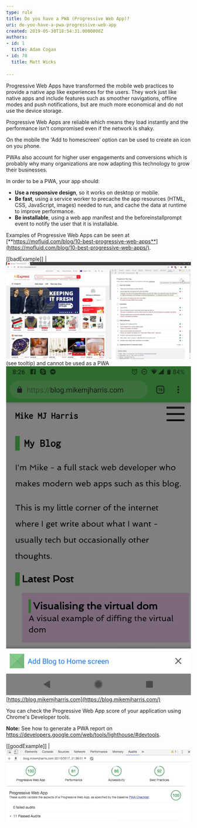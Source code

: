 ```yaml
---
type: rule
title: Do you have a PWA (Progressive Web App)?
uri: do-you-have-a-pwa-progressive-web-app
created: 2019-05-30T18:54:31.0000000Z
authors:
- id: 1
  title: Adam Cogan
- id: 78
  title: Matt Wicks

---
```


Progressive Web Apps have transformed the mobile web practices to provide a native app like experiences for the users. They work just like native apps and include features such as smoother navigations, offline modes and push notifications, but are much more economical and do not use the device storage.

Progressive Web Apps are reliable which means they load instantly and the performance isn't compromised even if the network is shaky.

On the mobile the 'Add to homescreen' option can be used to create an icon on you phone.

PWAs also account for higher user engagements and conversions which is probably why many organizations are now adapting this technology to grow their businesses.

 
In order to be a PWA, your app should:

- **Use a responsive design**, so it works on desktop or mobile.
- **Be fast**, using a service worker to precache the app resources (HTML, CSS, JavaScript, images) needed to run, and cache the data at runtime to improve performance.
- **Be installable**, using a web app manifest and the beforeinstallprompt event to notify the user that it is installable.


Examples of Progressive Web Apps can be seen at [**https://mofluid.com/blog/10-best-progressive-web-apps**](https://mofluid.com/blog/10-best-progressive-web-apps/).

[[badExample]]
| ![ Bad Example - aliexpress get a mark of 6/12 ](pwa-bad-example.jpg)
(see tooltip) and cannot be used as a PWA
![ Accessing a PWA on your mobile will prompt adding it on your Home screen. E.g. ](pwa-example.png)
[https://blog.mikemjharris.com](https://blog.mikemjharris.com/)

You can check the Progressive Web App score of your application using Chrome's Developer tools.

**Note:** See how to generate a PWA report on           https://developers.google.com/web/tools/lighthouse/#devtools.



[[goodExample]]
| ![ Good Example - Aim for a good Progressive Web App score](PWA-tools.png)
